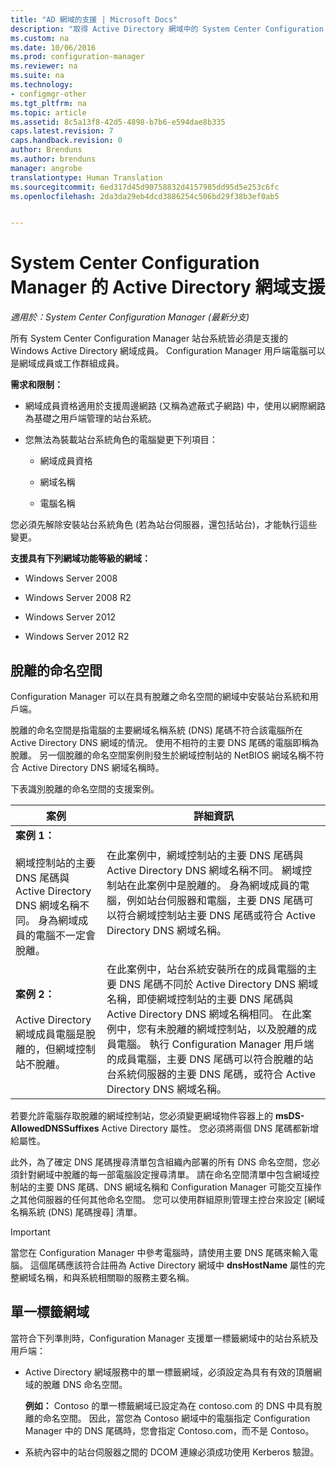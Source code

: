 ```yaml
---
title: "AD 網域的支援 | Microsoft Docs"
description: "取得 Active Directory 網域中的 System Center Configuration Manager 站台系統成員資格需求。"
ms.custom: na
ms.date: 10/06/2016
ms.prod: configuration-manager
ms.reviewer: na
ms.suite: na
ms.technology:
- configmgr-other
ms.tgt_pltfrm: na
ms.topic: article
ms.assetid: 8c5a13f8-42d5-4898-b7b6-e594dae8b335
caps.latest.revision: 7
caps.handback.revision: 0
author: Brenduns
ms.author: brenduns
manager: angrobe
translationtype: Human Translation
ms.sourcegitcommit: 6ed317d45d90758832d4157985dd95d5e253c6fc
ms.openlocfilehash: 2da3da29eb4dcd3886254c506bd29f38b3ef0ab5


---
```

# <a name="support-for-active-directory-domains-for-system-center-configuration-manager"></a>System Center Configuration Manager 的 Active Directory 網域支援

*適用於：System Center Configuration Manager (最新分支)*

所有 System Center Configuration Manager 站台系統皆必須是支援的 Windows Active Directory 網域成員。 Configuration Manager 用戶端電腦可以是網域成員或工作群組成員。  

 **需求和限制：**  

-   網域成員資格適用於支援周邊網路 (又稱為遮蔽式子網路) 中，使用以網際網路為基礎之用戶端管理的站台系統。  

-   您無法為裝載站台系統角色的電腦變更下列項目：  

    -   網域成員資格  

    -   網域名稱  

    -   電腦名稱  

您必須先解除安裝站台系統角色 (若為站台伺服器，還包括站台)，才能執行這些變更。  

**支援具有下列網域功能等級的網域：**  

-   Windows Server 2008  

-   Windows Server 2008 R2  

-   Windows Server 2012  

-   Windows Server 2012 R2  

##  <a name="a-namebkmkdisjointa-disjoint-namespace"></a><a name="bkmk_Disjoint"></a> 脫離的命名空間  
Configuration Manager 可以在具有脫離之命名空間的網域中安裝站台系統和用戶端。  

脫離的命名空間是指電腦的主要網域名稱系統 (DNS) 尾碼不符合該電腦所在 Active Directory DNS 網域的情況。 使用不相符的主要 DNS 尾碼的電腦即稱為脫離。 另一個脫離的命名空間案例則發生於網域控制站的 NetBIOS 網域名稱不符合 Active Directory DNS 網域名稱時。  

下表識別脫離的命名空間的支援案例。  

|案例|詳細資訊|  
|--------------|----------------------|  
|**案例 1：**<br /><br /> 網域控制站的主要 DNS 尾碼與 Active Directory DNS 網域名稱不同。 身為網域成員的電腦不一定會脫離。|在此案例中，網域控制站的主要 DNS 尾碼與 Active Directory DNS 網域名稱不同。 網域控制站在此案例中是脫離的。 身為網域成員的電腦，例如站台伺服器和電腦，主要 DNS 尾碼可以符合網域控制站主要 DNS 尾碼或符合 Active Directory DNS 網域名稱。|  
|**案例 2：**<br /><br /> Active Directory 網域成員電腦是脫離的，但網域控制站不脫離。|在此案例中，站台系統安裝所在的成員電腦的主要 DNS 尾碼不同於 Active Directory DNS 網域名稱，即使網域控制站的主要 DNS 尾碼與 Active Directory DNS 網域名稱相同。 在此案例中，您有未脫離的網域控制站，以及脫離的成員電腦。 執行 Configuration Manager 用戶端的成員電腦，主要 DNS 尾碼可以符合脫離的站台系統伺服器的主要 DNS 尾碼，或符合 Active Directory DNS 網域名稱。|  

 若要允許電腦存取脫離的網域控制站，您必須變更網域物件容器上的 **msDS-AllowedDNSSuffixes** Active Directory 屬性。 您必須將兩個 DNS 尾碼都新增給屬性。  

 此外，為了確定 DNS 尾碼搜尋清單包含組織內部署的所有 DNS 命名空間，您必須針對網域中脫離的每一部電腦設定搜尋清單。 請在命名空間清單中包含網域控制站的主要 DNS 尾碼、DNS 網域名稱和 Configuration Manager 可能交互操作之其他伺服器的任何其他命名空間。 您可以使用群組原則管理主控台來設定 [網域名稱系統 (DNS) 尾碼搜尋]  清單。  

> [!IMPORTANT]  
>  當您在 Configuration Manager 中參考電腦時，請使用主要 DNS 尾碼來輸入電腦。 這個尾碼應該符合註冊為 Active Directory 網域中 **dnsHostName** 屬性的完整網域名稱，和與系統相關聯的服務主要名稱。  

##  <a name="a-namebkmkslda-single-label-domains"></a><a name="bkmk_SLD"></a> 單一標籤網域  
 當符合下列準則時，Configuration Manager 支援單一標籤網域中的站台系統及用戶端：  

-   Active Directory 網域服務中的單一標籤網域，必須設定為具有有效的頂層網域的脫離 DNS 命名空間。  

     **例如：** Contoso 的單一標籤網域已設定為在 contoso.com 的 DNS 中具有脫離的命名空間。 因此，當您為 Contoso 網域中的電腦指定 Configuration Manager 中的 DNS 尾碼時，您會指定 Contoso.com，而不是 Contoso。  

-   系統內容中的站台伺服器之間的 DCOM 連線必須成功使用 Kerberos 驗證。  



<!--HONumber=Dec16_HO3-->



